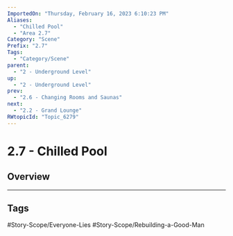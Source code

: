 ```yaml
---
ImportedOn: "Thursday, February 16, 2023 6:10:23 PM"
Aliases:
  - "Chilled Pool"
  - "Area 2.7"
Category: "Scene"
Prefix: "2.7"
Tags:
  - "Category/Scene"
parent:
  - "2 - Underground Level"
up:
  - "2 - Underground Level"
prev:
  - "2.6 - Changing Rooms and Saunas"
next:
  - "2.2 - Grand Lounge"
RWtopicId: "Topic_6279"
---
```

# 2.7 - Chilled Pool
## Overview

---
## Tags
#Story-Scope/Everyone-Lies #Story-Scope/Rebuilding-a-Good-Man

